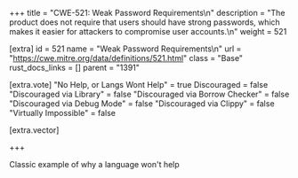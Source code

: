 +++
title = "CWE-521: Weak Password Requirements\n"
description = "The product does not require that users should have strong passwords, which makes it easier for attackers to compromise user accounts.\n"
weight = 521

[extra]
id = 521
name = "Weak Password Requirements\n"
url = "https://cwe.mitre.org/data/definitions/521.html"
class = "Base"
rust_docs_links = []
parent = "1391"

[extra.vote]
"No Help, or Langs Wont Help" = true
Discouraged = false
"Discouraged via Library" = false
"Discouraged via Borrow Checker" = false
"Discouraged via Debug Mode" = false
"Discouraged via Clippy" = false
"Virtually Impossible" = false

[extra.vector]

+++

Classic example of why a language won't help